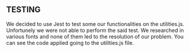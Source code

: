 ## TESTING

We decided to use Jest to test some our functionalities on the utilities.js. Unfortunely we were not able to perform the said test. We researched in various fonts and none of them led to the resolution of our problem. You can see the code applied going to the utilities.js file.